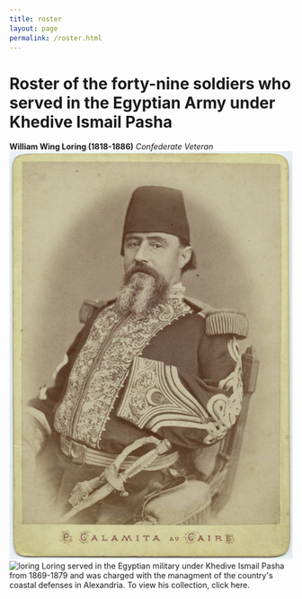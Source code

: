 ```yaml
---
title: roster
layout: page
permalink: /roster.html
---
```


# Roster of the forty-nine soldiers who served in the Egyptian Army under Khedive Ismail Pasha

**William Wing Loring (1818-1886)** *Confederate Veteran*
![alt text](assets/img/loring_egypt3.jpeg) <img src="loring_egypt3.jpeg" alt="loring" width="200"/>
Loring served in the Egyptian military under Khedive Ismail Pasha from 1869-1879 and was charged with the managment of the country's coastal defenses in Alexandria. To view his collection, click here.

